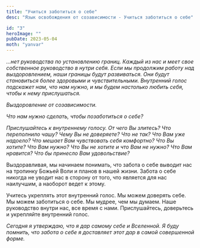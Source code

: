 ```yaml
---
title: "Учиться заботиться о себе"
desc: "Язык освобождения от созависимости - Учиться заботиться о себе"

id: "3"
heroImage: ""
pubDate: 2023-05-04
moth: "yanvar"
---
```


_…нет_ _руководства_ _по_ _установлению_ _границ._ _Каждый_ _из_ _нас_ _и_
_меет_ _свое_ _собственное_ _руководство_ _в_ _нутри_ _себя._ _Если_ _мы_
_продолжим_ _работу_ _над_ _выздоровлением,_ _наши_ _границы_ _будут_
_развиваться._ _Они_ _будут_ _становиться_ _более_ _здоровыми_ _и_
_чувствительными._ _Внутренний_ _голос_ _подскажет_ _нам,_ _что_ _нам_
_нужно,_ _и_ _мы_ _будем_ _настолько_ _любить_ _себя,_ _чтобы_ _к_ _нему_
_прислушаться._

_Выздоровление_ _от_ _созависимости._

_Что нам нужно сделать, чтобы позаботиться о себе?_

_Прислушайтесь к внутреннему голосу. От чего Вы злитесь? Что переполнило чашу?
Чему Вы не доверяете? Что не так?_ _Что Вам уже надоело? Что мешает Вам
чувствовать себя комфортно? Что Вы хотите? Что Вам нужно? Что Вы не хотите_ _и
что Вам не нужно? Что Вам нравится? Что бы принесло Вам удовольствие?_

Выздоравливая, мы начинаем понимать, что забота о себе выводит нас на тропинку
Божьей Воли и планов в нашей жизни. Забота о себе никогда не уводит нас в
сторону от того, что является для нас наилучшим, а наоборот ведет к этому.

Учитесь укреплять этот внутренний голос. Мы можем доверять себе. Мы можем
заботиться о себе. Мы мудрее, чем мы думаем. Наше руководство внутри нас, все
время с нами. Прислушайтесь, доверьтесь и укрепляйте внутренний голос.

_Сегодня_ _я_ _утверждаю,_ _что_ _я_ _дар_ _самому_ _себе_ _и_ _Вселенной._
_Я_ _буду_ _помнить,_ _что_ _забота_ _о_ _себе_ _я_ _доставляет_ _этот_ _дар_
_в_ _самой_ _совершенной_ _форме._
